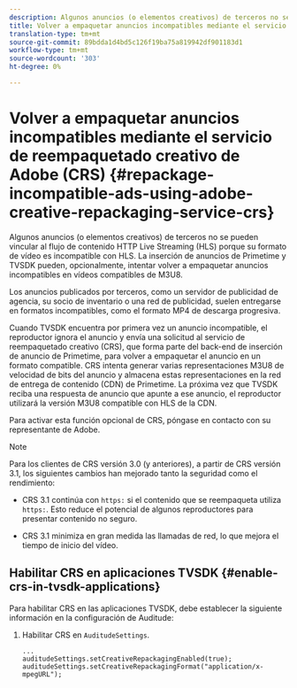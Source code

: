 ```yaml
---
description: Algunos anuncios (o elementos creativos) de terceros no se pueden vincular al flujo de contenido HTTP Live Streaming (HLS) porque su formato de vídeo es incompatible con HLS. La inserción de anuncios de Primetime y TVSDK pueden, opcionalmente, intentar volver a empaquetar anuncios incompatibles en vídeos compatibles de M3U8.
title: Volver a empaquetar anuncios incompatibles mediante el servicio de reempaquetado creativo de Adobe (CRS)
translation-type: tm+mt
source-git-commit: 89bdda1d4bd5c126f19ba75a819942df901183d1
workflow-type: tm+mt
source-wordcount: '303'
ht-degree: 0%

---
```



# Volver a empaquetar anuncios incompatibles mediante el servicio de reempaquetado creativo de Adobe (CRS) {#repackage-incompatible-ads-using-adobe-creative-repackaging-service-crs}

Algunos anuncios (o elementos creativos) de terceros no se pueden vincular al flujo de contenido HTTP Live Streaming (HLS) porque su formato de vídeo es incompatible con HLS. La inserción de anuncios de Primetime y TVSDK pueden, opcionalmente, intentar volver a empaquetar anuncios incompatibles en vídeos compatibles de M3U8.

Los anuncios publicados por terceros, como un servidor de publicidad de agencia, su socio de inventario o una red de publicidad, suelen entregarse en formatos incompatibles, como el formato MP4 de descarga progresiva.

Cuando TVSDK encuentra por primera vez un anuncio incompatible, el reproductor ignora el anuncio y envía una solicitud al servicio de reempaquetado creativo (CRS), que forma parte del back-end de inserción de anuncio de Primetime, para volver a empaquetar el anuncio en un formato compatible. CRS intenta generar varias representaciones M3U8 de velocidad de bits del anuncio y almacena estas representaciones en la red de entrega de contenido (CDN) de Primetime. La próxima vez que TVSDK reciba una respuesta de anuncio que apunte a ese anuncio, el reproductor utilizará la versión M3U8 compatible con HLS de la CDN.

Para activar esta función opcional de CRS, póngase en contacto con su representante de Adobe.

>[!NOTE]
>
>Para los clientes de CRS versión 3.0 (y anteriores), a partir de CRS versión 3.1, los siguientes cambios han mejorado tanto la seguridad como el rendimiento:
>
>* CRS 3.1 continúa con `https:` si el contenido que se reempaqueta utiliza `https:`. Esto reduce el potencial de algunos reproductores para presentar contenido no seguro.
   >
   >
* CRS 3.1 minimiza en gran medida las llamadas de red, lo que mejora el tiempo de inicio del vídeo.

>



## Habilitar CRS en aplicaciones TVSDK {#enable-crs-in-tvsdk-applications}

Para habilitar CRS en las aplicaciones TVSDK, debe establecer la siguiente información en la configuración de Auditude:

1. Habilitar CRS en `AuditudeSettings`.

   ```
   ... 
   auditudeSettings.setCreativeRepackagingEnabled(true); 
   auditudeSettings.setCreativeRepackagingFormat("application/x-mpegURL"); 
   ```
